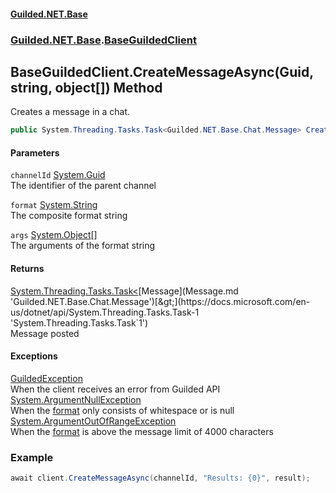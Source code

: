 #### [Guilded.NET.Base](Guilded_NET_Base.md 'Guilded.NET.Base')
### [Guilded.NET.Base](Guilded_NET_Base.md#Guilded_NET_Base 'Guilded.NET.Base').[BaseGuildedClient](BaseGuildedClient.md 'Guilded.NET.Base.BaseGuildedClient')
## BaseGuildedClient.CreateMessageAsync(Guid, string, object[]) Method
Creates a message in a chat.  
```csharp
public System.Threading.Tasks.Task<Guilded.NET.Base.Chat.Message> CreateMessageAsync(System.Guid channelId, string format, params object[] args);
```
#### Parameters
<a name='Guilded_NET_Base_BaseGuildedClient_CreateMessageAsync(System_Guid_string_object__)_channelId'></a>
`channelId` [System.Guid](https://docs.microsoft.com/en-us/dotnet/api/System.Guid 'System.Guid')  
The identifier of the parent channel
  
<a name='Guilded_NET_Base_BaseGuildedClient_CreateMessageAsync(System_Guid_string_object__)_format'></a>
`format` [System.String](https://docs.microsoft.com/en-us/dotnet/api/System.String 'System.String')  
The composite format string
  
<a name='Guilded_NET_Base_BaseGuildedClient_CreateMessageAsync(System_Guid_string_object__)_args'></a>
`args` [System.Object](https://docs.microsoft.com/en-us/dotnet/api/System.Object 'System.Object')[[]](https://docs.microsoft.com/en-us/dotnet/api/System.Array 'System.Array')  
The arguments of the format string
  
#### Returns
[System.Threading.Tasks.Task&lt;](https://docs.microsoft.com/en-us/dotnet/api/System.Threading.Tasks.Task-1 'System.Threading.Tasks.Task`1')[Message](Message.md 'Guilded.NET.Base.Chat.Message')[&gt;](https://docs.microsoft.com/en-us/dotnet/api/System.Threading.Tasks.Task-1 'System.Threading.Tasks.Task`1')  
Message posted
#### Exceptions
[GuildedException](GuildedException.md 'Guilded.NET.Base.GuildedException')  
When the client receives an error from Guilded API
[System.ArgumentNullException](https://docs.microsoft.com/en-us/dotnet/api/System.ArgumentNullException 'System.ArgumentNullException')  
When the [format](BaseGuildedClient_CreateMessageAsync(Guid_string_object__).md#Guilded_NET_Base_BaseGuildedClient_CreateMessageAsync(System_Guid_string_object__)_format 'Guilded.NET.Base.BaseGuildedClient.CreateMessageAsync(System.Guid, string, object[]).format') only consists of whitespace or is null
[System.ArgumentOutOfRangeException](https://docs.microsoft.com/en-us/dotnet/api/System.ArgumentOutOfRangeException 'System.ArgumentOutOfRangeException')  
When the [format](BaseGuildedClient_CreateMessageAsync(Guid_string_object__).md#Guilded_NET_Base_BaseGuildedClient_CreateMessageAsync(System_Guid_string_object__)_format 'Guilded.NET.Base.BaseGuildedClient.CreateMessageAsync(System.Guid, string, object[]).format') is above the message limit of 4000 characters
### Example
```csharp
await client.CreateMessageAsync(channelId, "Results: {0}", result);  
```
